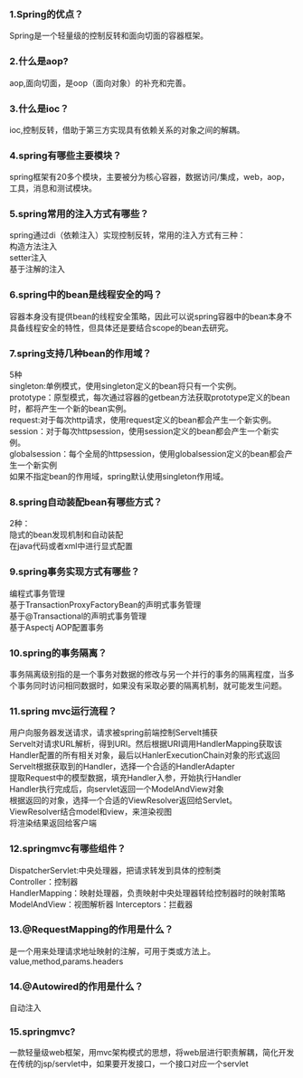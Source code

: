 ### 1.Spring的优点？
Spring是一个轻量级的控制反转和面向切面的容器框架。<br>
### 2.什么是aop?
aop,面向切面，是oop（面向对象）的补充和完善。<br>
### 3.什么是ioc？
ioc,控制反转，借助于第三方实现具有依赖关系的对象之间的解耦。
### 4.spring有哪些主要模块？
spring框架有20多个模块，主要被分为核心容器，数据访问/集成，web，aop，工具，消息和测试模块。
### 5.spring常用的注入方式有哪些？
spring通过di（依赖注入）实现控制反转，常用的注入方式有三种：<br>
构造方法注入<br>setter注入<br>基于注解的注入<br>
### 6.spring中的bean是线程安全的吗？
容器本身没有提供bean的线程安全策略，因此可以说spring容器中的bean本身不具备线程安全的特性，但具体还是要结合scope的bean去研究。
### 7.spring支持几种bean的作用域？
5种<br>
singleton:单例模式，使用singleton定义的bean将只有一个实例。<br>
prototype：原型模式，每次通过容器的getbean方法获取prototype定义的bean时，都将产生一个新的bean实例。<br>
request:对于每次http请求，使用request定义的bean都会产生一个新实例。<br>
session：对于每次httpsession，使用session定义的bean都会产生一个新实例。<br>
globalsession：每个全局的httpsession，使用globalsession定义的bean都会产生一个新实例<br>
如果不指定bean的作用域，spring默认使用singleton作用域。
### 8.spring自动装配bean有哪些方式？
2种：<br>
隐式的bean发现机制和自动装配<br>
在java代码或者xml中进行显式配置<br>
### 9.spring事务实现方式有哪些？
编程式事务管理<br>
基于TransactionProxyFactoryBean的声明式事务管理<br>
基于@Transactional的声明式事务管理<br>
基于Aspectj AOP配置事务
### 10.spring的事务隔离？
事务隔离级别指的是一个事务对数据的修改与另一个并行的事务的隔离程度，当多个事务同时访问相同数据时，如果没有采取必要的隔离机制，就可能发生问题。
### 11.spring mvc运行流程？
用户向服务器发送请求，请求被spring前端控制Servelt捕获<br>
Servelt对请求URL解析，得到URI。然后根据URI调用HandlerMapping获取该Handler配置的所有相关对象，最后以HanlerExecutionChain对象的形式返回<br>
Servelt根据获取到的Handler，选择一个合适的HandlerAdapter<br>
提取Request中的模型数据，填充Handler入参，开始执行Handler<br>
Handler执行完成后，向servlet返回一个ModelAndView对象<br>
根据返回的对象，选择一个合适的ViewResolver返回给Servlet。<br>
ViewResolver结合model和view，来渲染视图<br>
将渲染结果返回给客户端
### 12.springmvc有哪些组件？
DispatcherServlet:中央处理器，把请求转发到具体的控制类<br>
Controller：控制器<br>
HandlerMapping：映射处理器，负责映射中央处理器转给控制器时的映射策略<br>
ModelAndView：视图解析器
Interceptors：拦截器
### 13.@RequestMapping的作用是什么？
是一个用来处理请求地址映射的注解，可用于类或方法上。value,method,params.headers
### 14.@Autowired的作用是什么？
自动注入
### 15.springmvc?
一款轻量级web框架，用mvc架构模式的思想，将web层进行职责解耦，简化开发<br>
在传统的jsp/servlet中，如果要开发接口，一个接口对应一个servlet